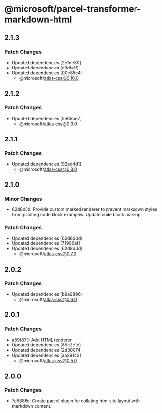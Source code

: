 # @microsoft/parcel-transformer-markdown-html

## 2.1.3

### Patch Changes

- Updated dependencies [2e1de30]
- Updated dependencies [c9dfa1f]
- Updated dependencies [00e85c4]
  - @microsoft/atlas-css@0.10.0

## 2.1.2

### Patch Changes

- Updated dependencies [5e65be7]
  - @microsoft/atlas-css@0.9.0

## 2.1.1

### Patch Changes

- Updated dependencies [92ad4d1]
  - @microsoft/atlas-css@0.8.0

## 2.1.0

### Minor Changes

- 62d8d0d: Provide custom marked renderer to prevent markdown styles from poluting code block examples. Update code block markup.

### Patch Changes

- Updated dependencies [62d8d0d]
- Updated dependencies [71996af]
- Updated dependencies [62d8d0d]
  - @microsoft/atlas-css@0.7.0

## 2.0.2

### Patch Changes

- Updated dependencies [b9a9896]
  - @microsoft/atlas-css@0.6.0

## 2.0.1

### Patch Changes

- a59f879: Add HTML renderer
- Updated dependencies [89c2c1e]
- Updated dependencies [2d30074]
- Updated dependencies [aa29142]
  - @microsoft/atlas-css@0.5.0

## 2.0.0

### Patch Changes

- 7c5886e: Create parcel plugin for collating html site layout with markdown content.
